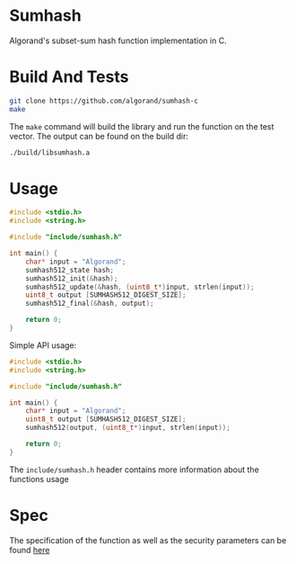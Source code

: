 Sumhash
====================

Algorand's subset-sum hash function implementation in C.

# Build And Tests

```bash
git clone https://github.com/algorand/sumhash-c
make
```

The ```make``` command will build the library and run the function on the test vector.
The output can be found on the build dir:
```bash
./build/libsumhash.a
```

# Usage 

```C
#include <stdio.h>
#include <string.h>

#include "include/sumhash.h"

int main() {
    char* input = "Algorand";
    sumhash512_state hash;
    sumhash512_init(&hash);
    sumhash512_update(&hash, (uint8_t*)input, strlen(input));
    uint8_t output [SUMHASH512_DIGEST_SIZE];
    sumhash512_final(&hash, output);

    return 0;
}
```

Simple API usage:

```C
#include <stdio.h>
#include <string.h>

#include "include/sumhash.h"

int main() {
    char* input = "Algorand";
    uint8_t output [SUMHASH512_DIGEST_SIZE];
    sumhash512(output, (uint8_t*)input, strlen(input));

    return 0;
}
```


The ```include/sumhash.h``` header contains more information about the functions usage

# Spec

The specification of the function as well as the security parameters
can be found [here](https://github.com/algorand/snark-friendly-crypto/tree/master/spec)  
